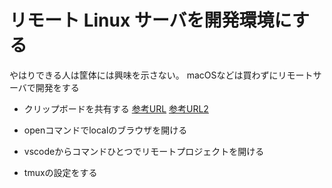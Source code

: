 # リモート Linux サーバを開発環境にする

やはりできる人は筐体には興味を示さない。
macOSなどは買わずにリモートサーバで開発をする

- クリップボードを共有する
[参考URL](https://gist.github.com/pn11/c973af16d91f92f9874f)
[参考URL2](https://proshunsuke.hatenablog.com/entry/2015/08/10/003053)

- openコマンドでlocalのブラウザを開ける

- vscodeからコマンドひとつでリモートプロジェクトを開ける

- tmuxの設定をする
